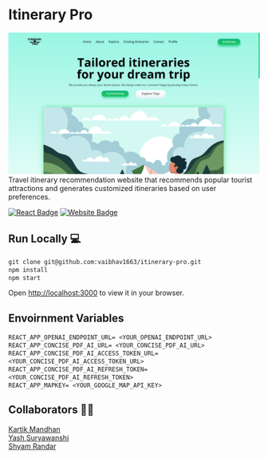 # Itinerary Pro
![](.gitres/cover.png)
Travel itinerary recommendation website that recommends popular tourist attractions and generates customized itineraries based on user preferences.

[![React Badge](http://img.shields.io/badge/Powered%20By-React-blue?style=for-the-badge&logo=react)](https://reactjs.org/)
[![Website Badge](https://img.shields.io/badge/Visit-Now-9cf?style=for-the-badge&logo=netlify)](https://itinerary-pro.netlify.app/)

## Run Locally 💻

```
git clone git@github.com:vaibhav1663/itinerary-pro.git
npm install
npm start
```
Open [http://localhost:3000](http://localhost:3000) to view it in your browser.

## Envoirnment Variables
```
REACT_APP_OPENAI_ENDPOINT_URL= <YOUR_OPENAI_ENDPOINT_URL>
REACT_APP_CONCISE_PDF_AI_URL= <YOUR_CONCISE_PDF_AI_URL>
REACT_APP_CONCISE_PDF_AI_ACCESS_TOKEN_URL= <YOUR_CONCISE_PDF_AI_ACCESS_TOKEN_URL>
REACT_APP_CONCISE_PDF_AI_REFRESH_TOKEN= <YOUR_CONCISE_PDF_AI_REFRESH_TOKEN>
REACT_APP_MAPKEY= <YOUR_GOOGLE_MAP_API_KEY>
```

## Collaborators 🧑‍💻
[Kartik Mandhan](https://github.com/kartikmandhan)<br>
[Yash Suryawanshi](https://github.com/curiyash)<br>
[Shyam Randar](https://github.com/ShyamR12)<br>
